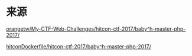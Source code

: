 # 来源
[orangetw/My-CTF-Web-Challenges/hitcon-ctf-2017/baby^h-master-php-2017/](https://github.com/orangetw/My-CTF-Web-Challenges/tree/master/hitcon-ctf-2017/baby%5Eh-master-php-2017)

[hitconDockerfile/hitcon-ctf-2017/baby^h-master-php-2017/](https://github.com/Pr0phet/hitconDockerfile/tree/master/hitcon-ctf-2017/baby%5Eh-master-php-2017)